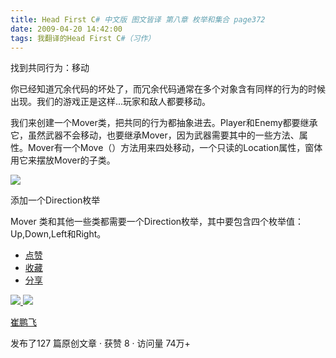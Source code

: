 ```yaml
---
title: Head First C# 中文版 图文皆译 第八章 枚举和集合 page372
date: 2009-04-20 14:42:00
tags: 我翻译的Head First C#（习作）
---
```

找到共同行为：移动

  

你已经知道冗余代码的坏处了，而冗余代码通常在多个对象含有同样的行为的时候出现。我们的游戏正是这样...玩家和敌人都要移动。

  

我们来创建一个Mover类，把共同的行为都抽象进去。Player和Enemy都要继承它，虽然武器不会移动，也要继承Mover，因为武器需要其中的一些方法、属
性。Mover有一个Move（）方法用来四处移动，一个只读的Location属性，窗体用它来摆放Mover的子类。

  

![](https://p-blog.csdn.net/images/p_blog_csdn_net/cuipengfei1/EntryImages/20090420/2009-04-20_14-26-44.jpg)

添加一个Direction枚举

  

Mover  类和其他一些类都需要一个Direction枚举，其中要包含四个枚举值：Up,Down,Left和Right。

  * [ 点赞  ](javascript:;)
  * [ 收藏  ](javascript:;)
  * [ 分享 ](javascript:;)

[ ![](https://profile.csdnimg.cn/5/2/5/3_cuipengfei1)
![](https://g.csdnimg.cn/static/user-reg-year/1x/11.png)
](https://blog.csdn.net/cuipengfei1)

[ 崔鹏飞 ](https://blog.csdn.net/cuipengfei1)

发布了127 篇原创文章  ·  获赞 8  ·  访问量 74万+

